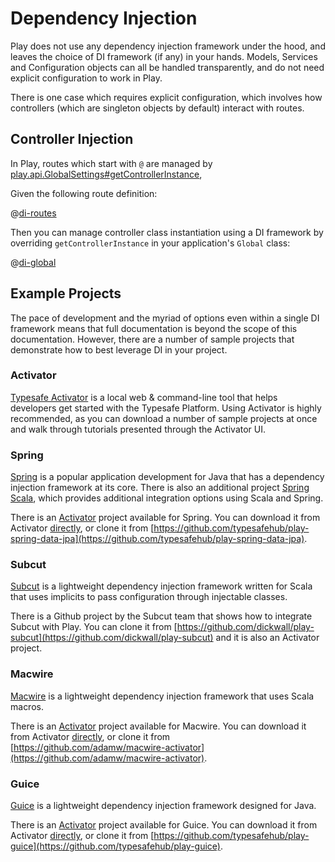 <!--- Copyright (C) 2009-2013 Typesafe Inc. <http://www.typesafe.com> -->
# Dependency Injection

Play does not use any dependency injection framework under the hood, and leaves the choice of DI framework (if any) in your hands.  Models, Services and Configuration objects can all be handled transparently, and do not need explicit configuration to work in Play.

There is one case which requires explicit configuration, which involves how controllers (which are singleton objects by default) interact with routes.

## Controller Injection

In Play, routes which start with `@` are managed by [play.api.GlobalSettings#getControllerInstance](api/scala/index.html#play.api.GlobalSettings),

Given the following route definition:

@[di-routes](code/scalaguide.advanced.dependencyinjection.routes)

Then you can manage controller class instantiation using a DI framework by overriding `getControllerInstance` in your application's `Global` class:

@[di-global](code/ControllerInjection.scala)

## Example Projects

The pace of development and the myriad of options even within a single DI framework means that full documentation is beyond the scope of this documentation.  However, there are a number of sample projects that demonstrate how to best leverage DI in your project.

### Activator

[Typesafe Activator](http://www.typesafe.com/activator) is a local web & command-line tool that helps developers get started with the Typesafe Platform.  Using Activator is highly recommended, as you can download a number of sample projects at once and walk through tutorials presented through the Activator UI.

### Spring

[Spring](http://www.springsource.org/) is a popular application development for Java that has a dependency injection framework at its core.  There is also an additional project [Spring Scala](https://github.com/SpringSource/spring-scala), which provides additional integration options using Scala and Spring.

There is an [Activator](http://www.typesafe.com/activator) project available for Spring.  You can download it from Activator [directly](http://typesafe.com/activator/template/play-spring-data-jpa), or clone it from [https://github.com/typesafehub/play-spring-data-jpa](https://github.com/typesafehub/play-spring-data-jpa).

### Subcut

[Subcut](https://github.com/dickwall/subcut/blob/master/GettingStarted.md) is a lightweight dependency injection framework written for Scala that uses implicits to pass configuration through injectable classes.

There is a Github project by the Subcut team that shows how to integrate Subcut with Play.  You can clone it from [https://github.com/dickwall/play-subcut](https://github.com/dickwall/play-subcut) and it is also an Activator project.

### Macwire

[Macwire](https://github.com/adamw/macwire) is a lightweight dependency injection framework that uses Scala macros.

There is an [Activator](http://www.typesafe.com/activator) project available for Macwire.  You can download it from Activator [directly](http://typesafe.com/activator/template/macwire-activator), or clone it from [https://github.com/adamw/macwire-activator](https://github.com/adamw/macwire-activator).

### Guice

[Guice](https://code.google.com/p/google-guice/) is a lightweight dependency injection framework designed for Java.

There is an [Activator](http://www.typesafe.com/activator) project available for Guice.  You can download it from Activator [directly](http://typesafe.com/activator/template/play-guice), or clone it from [https://github.com/typesafehub/play-guice](https://github.com/typesafehub/play-guice).
